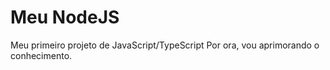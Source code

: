 # Meu NodeJS
Meu primeiro projeto de JavaScript/TypeScript  Por ora, vou aprimorando o conhecimento.
